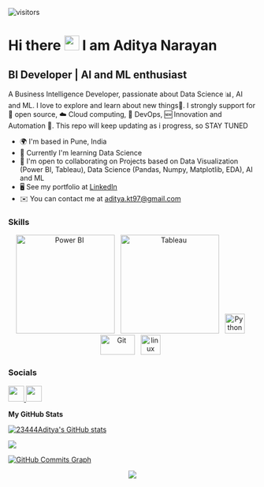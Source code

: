 ![visitors](https://visitor-badge.glitch.me/badge?page_id=23444Aditya.Aditya-Narayan&left_color=green&right_color=blue)

Hi there <img src="https://raw.githubusercontent.com/23444Aditya/Aditya-Narayan/master/icons//wave.gif" width="30px">
I am Aditya Narayan
===============================

BI Developer | AI and ML enthusiast
-----------------------------------

A Business Intelligence Developer, passionate about Data Science 📊, AI and ML. I love to explore and learn about new things🔎. I strongly support for 📜 open source, ☁️ Cloud computing, 🚀 DevOps, 🆕 Innovation and Automation 🤖.
This repo will keep updating as i progress, so STAY TUNED

* 🌍  I'm based in Pune, India
* 🧠  Currently I'm learning Data Science
* 🤝  I'm open to collaborating on Projects based on Data Visualization (Power BI, Tableau), Data Science (Pandas, Numpy, Matplotlib, EDA), AI and ML
* 🖥️  See my portfolio at [LinkedIn](http://www.linkedin.com/in/adityanarayan2)
* ✉️  You can contact me at [aditya.kt97@gmail.com](mailto:aditya.kt97@gmail.com)

### Skills

<p align="center">
  <img title="Power BI" alt="Power BI" src="https://raw.githubusercontent.com/23444Aditya/Aditya-Narayan/master/icons/PowerBI.png" width="200" /> &nbsp;
	<img title="Tableau" alt="Tableau" src="https://raw.githubusercontent.com/23444Aditya/Aditya-Narayan/master/icons/tableau.svg" width="200" /> &nbsp;
	<img title="Python" alt="Python" src="https://raw.githubusercontent.com/23444Aditya/Aditya-Narayan/master/icons/python.svg" width="40" height="40" /> &nbsp;
	<img title="Git" alt="Git" src="https://raw.githubusercontent.com/23444Aditya/Aditya-Narayan/master/icons/git.svg" width="70" height="40" /> &nbsp;
	<img title="linux" alt="linux" src="https://raw.githubusercontent.com/23444Aditya/Aditya-Narayan/master/icons/linux-tux.svg" width="40" /> &nbsp;
</p>
  
### Socials

<p align="left"> <a href="https://www.github.com/23444Aditya" target="_blank" rel="noreferrer"><img src="https://raw.githubusercontent.com/23444Aditya/Aditya-Narayan/master/icons/github-white.svg" width="32" height="32" />
</a> <a href="https://www.linkedin.com/in/adityanarayan2" target="_blank" rel="noreferrer"><img src="https://raw.githubusercontent.com/23444Aditya/Aditya-Narayan/master/icons/linkedin-2.svg" width="32" height="32" /></a></p>

<!--### Badges -->

<b>My GitHub Stats</b>

<a href="http://www.github.com/23444Aditya"><img src="https://github-readme-stats.vercel.app/api?username=23444Aditya&show_icons=true&hide=&count_private=true&title_color=3382ed&text_color=ffffff&icon_color=10b981&bg_color=27272a&hide_border=true&show_icons=true" alt="23444Aditya's GitHub stats" /></a>

<a href="http://www.github.com/23444Aditya"><img src="https://github-readme-streak-stats.herokuapp.com/?user=23444Aditya&stroke=ffffff&background=27272a&ring=3382ed&fire=3382ed&currStreakNum=ffffff&currStreakLabel=3382ed&sideNums=ffffff&sideLabels=ffffff&dates=ffffff&hide_border=true" /></a>

<a href="http://www.github.com/23444Aditya"><img src="https://activity-graph.herokuapp.com/graph?username=23444Aditya&bg_color=27272a&color=ffffff&line=10b981&point=ffffff&area_color=27272a&area=true&hide_border=true&custom_title=GitHub%20Commits%20Graph" alt="GitHub Commits Graph" /></a>

<p align="center">
  <img src="https://capsule-render.vercel.app/api?type=waving&color=gradient&height=60&section=footer"/>
</p>
